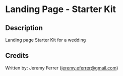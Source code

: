 # Landing Page - Starter Kit
## Description

Landing page Starter Kit for a wedding


## Credits

Written by: Jeremy Ferrer (jeremy.eferrer@gmail.com)
